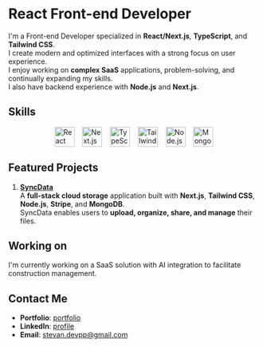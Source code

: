 # React Front-end Developer

I'm a Front-end Developer specialized in **React/Next.js**, **TypeScript**, and **Tailwind CSS**.  
I create modern and optimized interfaces with a strong focus on user experience.  
I enjoy working on **complex SaaS** applications, problem-solving, and continually expanding my skills.  
I also have backend experience with **Node.js** and **Next.js**.


## Skills


<div style="display: flex; flex-wrap: wrap; justify-content: center; align-items: center;">
  <img src="https://raw.githubusercontent.com/marwin1991/profile-technology-icons/refs/heads/main/icons/react.png" width="40" alt="React" />&nbsp;&nbsp;&nbsp;&nbsp;
<img src="https://raw.githubusercontent.com/marwin1991/profile-technology-icons/refs/heads/main/icons/next_js.png" width="40" alt="Next.js" />&nbsp;&nbsp;&nbsp;&nbsp;
<img src="https://raw.githubusercontent.com/marwin1991/profile-technology-icons/refs/heads/main/icons/typescript.png" width="40" alt="TypeScript" />&nbsp;&nbsp;&nbsp;&nbsp;
<img src="https://raw.githubusercontent.com/marwin1991/profile-technology-icons/refs/heads/main/icons/tailwind_css.png" width="40" alt="Tailwind CSS" />&nbsp;&nbsp;&nbsp;&nbsp;
<img src="https://raw.githubusercontent.com/marwin1991/profile-technology-icons/refs/heads/main/icons/node_js.png" width="40" alt="Node.js" />&nbsp;&nbsp;&nbsp;&nbsp;
<img src="https://raw.githubusercontent.com/marwin1991/profile-technology-icons/refs/heads/main/icons/mongodb.png" width="40" alt="MongoDb" />
</div>


## Featured Projects

1. [**SyncData**](https://github.com/Stv-devl/SyncData)  
  A **full-stack cloud storage** application built with **Next.js**, **Tailwind CSS**, **Node.js**, **Stripe**, and **MongoDB**.  
   SyncData enables users to **upload, organize, share, and manage** their files.


## Working on 

I'm currently working on a SaaS solution with AI integration to facilitate construction management.


## Contact Me

- **Portfolio**: [portfolio](https://www.stevandev.com/)  
- **LinkedIn**: [profile](https://www.linkedin.com/in/stevan-l-793141128/)  
- **Email**: [stevan.devpp@gmail.com](mailto:stevan.devpp@gmail.com)
